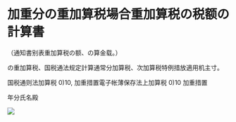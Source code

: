 # 加重分の重加算税場合重加算税の税额の計算書

（通知書别表重加算税の额、の算金载。）

の重加算税、国税通法规定計算通常分加算税、次加算税特例措放適用机主寸。

国税通则法加算税 $0)10,%$ 加重措置電子帐薄保存法上加算税 $0)10%$ 加重措置

年分氏名殿

![](https://www.nta.go.jp/tmp/b63d7244-7712-4246-9e90-cd47593b9295/images/3d1fd2b5851ad4b26f73f9f4c420b688a94f9cc709de7bce4c4dad8a12ca808c.jpg)